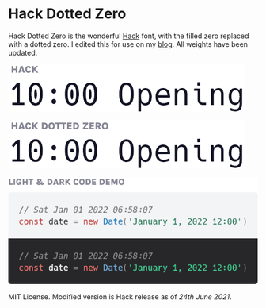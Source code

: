 # Hack Dotted Zero
Hack Dotted Zero is the wonderful [Hack](https://github.com/source-foundry/Hack) font, with the filled zero replaced with a dotted zero. I edited this for use on my [blog](https://www.ctnicholas.dev). All weights have been updated.

![Hack Dotted Zero Demo 1](img-hack.png)

![Hack Dotted Zero Demo 1](img-hack-dotted-zero.png)

![Hack Dotted Zero Demo 2](img-code-demo.png)

MIT License. Modified version is Hack release as of *24th June 2021*. 
